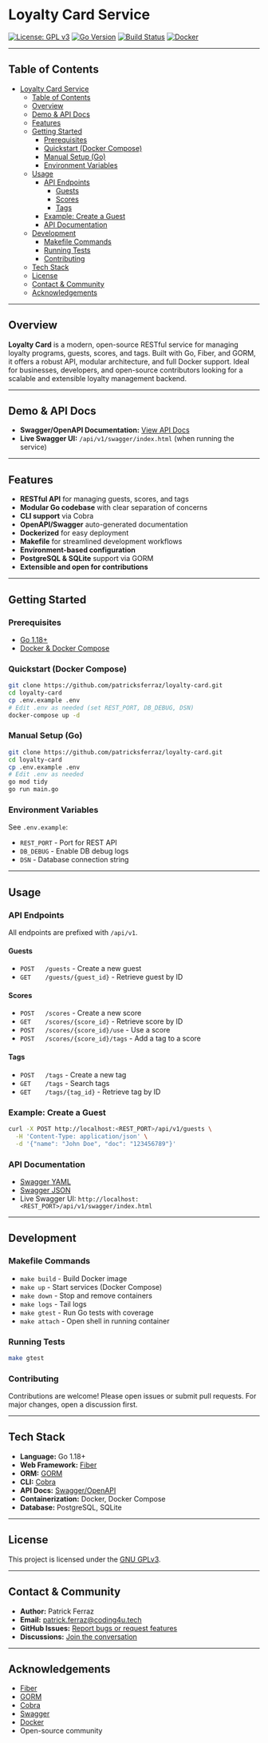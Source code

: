 # Loyalty Card Service

[![License: GPL v3](https://img.shields.io/badge/License-GPLv3-blue.svg)](LICENSE)
[![Go Version](https://img.shields.io/badge/go-1.18+-blue)](https://golang.org/dl/)
[![Build Status](https://img.shields.io/badge/build-passing-brightgreen)](https://github.com/patricksferraz/loyalty-card/actions)
[![Docker](https://img.shields.io/badge/docker-ready-blue)](https://www.docker.com/)

---

## Table of Contents
- [Loyalty Card Service](#loyalty-card-service)
  - [Table of Contents](#table-of-contents)
  - [Overview](#overview)
  - [Demo \& API Docs](#demo--api-docs)
  - [Features](#features)
  - [Getting Started](#getting-started)
    - [Prerequisites](#prerequisites)
    - [Quickstart (Docker Compose)](#quickstart-docker-compose)
    - [Manual Setup (Go)](#manual-setup-go)
    - [Environment Variables](#environment-variables)
  - [Usage](#usage)
    - [API Endpoints](#api-endpoints)
      - [Guests](#guests)
      - [Scores](#scores)
      - [Tags](#tags)
    - [Example: Create a Guest](#example-create-a-guest)
    - [API Documentation](#api-documentation)
  - [Development](#development)
    - [Makefile Commands](#makefile-commands)
    - [Running Tests](#running-tests)
    - [Contributing](#contributing)
  - [Tech Stack](#tech-stack)
  - [License](#license)
  - [Contact \& Community](#contact--community)
  - [Acknowledgements](#acknowledgements)

---

## Overview

**Loyalty Card** is a modern, open-source RESTful service for managing loyalty programs, guests, scores, and tags. Built with Go, Fiber, and GORM, it offers a robust API, modular architecture, and full Docker support. Ideal for businesses, developers, and open-source contributors looking for a scalable and extensible loyalty management backend.

---

## Demo & API Docs

- **Swagger/OpenAPI Documentation:** [View API Docs](app/rest/docs/swagger.yaml)
- **Live Swagger UI:** `/api/v1/swagger/index.html` (when running the service)

---

## Features
- **RESTful API** for managing guests, scores, and tags
- **Modular Go codebase** with clear separation of concerns
- **CLI support** via Cobra
- **OpenAPI/Swagger** auto-generated documentation
- **Dockerized** for easy deployment
- **Makefile** for streamlined development workflows
- **Environment-based configuration**
- **PostgreSQL & SQLite** support via GORM
- **Extensible and open for contributions**

---

## Getting Started

### Prerequisites
- [Go 1.18+](https://golang.org/dl/)
- [Docker & Docker Compose](https://docs.docker.com/get-docker/)

### Quickstart (Docker Compose)
```sh
git clone https://github.com/patricksferraz/loyalty-card.git
cd loyalty-card
cp .env.example .env
# Edit .env as needed (set REST_PORT, DB_DEBUG, DSN)
docker-compose up -d
```

### Manual Setup (Go)
```sh
git clone https://github.com/patricksferraz/loyalty-card.git
cd loyalty-card
cp .env.example .env
# Edit .env as needed
go mod tidy
go run main.go
```

### Environment Variables
See `.env.example`:
- `REST_PORT` - Port for REST API
- `DB_DEBUG` - Enable DB debug logs
- `DSN` - Database connection string

---

## Usage

### API Endpoints
All endpoints are prefixed with `/api/v1`.

#### Guests
- `POST   /guests` - Create a new guest
- `GET    /guests/{guest_id}` - Retrieve guest by ID

#### Scores
- `POST   /scores` - Create a new score
- `GET    /scores/{score_id}` - Retrieve score by ID
- `POST   /scores/{score_id}/use` - Use a score
- `POST   /scores/{score_id}/tags` - Add a tag to a score

#### Tags
- `POST   /tags` - Create a new tag
- `GET    /tags` - Search tags
- `GET    /tags/{tag_id}` - Retrieve tag by ID

### Example: Create a Guest
```sh
curl -X POST http://localhost:<REST_PORT>/api/v1/guests \
  -H 'Content-Type: application/json' \
  -d '{"name": "John Doe", "doc": "123456789"}'
```

### API Documentation
- [Swagger YAML](app/rest/docs/swagger.yaml)
- [Swagger JSON](app/rest/docs/swagger.json)
- Live Swagger UI: `http://localhost:<REST_PORT>/api/v1/swagger/index.html`

---

## Development

### Makefile Commands
- `make build`   - Build Docker image
- `make up`      - Start services (Docker Compose)
- `make down`    - Stop and remove containers
- `make logs`    - Tail logs
- `make gtest`   - Run Go tests with coverage
- `make attach`  - Open shell in running container

### Running Tests
```sh
make gtest
```

### Contributing
Contributions are welcome! Please open issues or submit pull requests. For major changes, open a discussion first.

---

## Tech Stack
- **Language:** Go 1.18+
- **Web Framework:** [Fiber](https://gofiber.io/)
- **ORM:** [GORM](https://gorm.io/)
- **CLI:** [Cobra](https://github.com/spf13/cobra)
- **API Docs:** [Swagger/OpenAPI](https://swagger.io/)
- **Containerization:** Docker, Docker Compose
- **Database:** PostgreSQL, SQLite

---

## License

This project is licensed under the [GNU GPLv3](LICENSE).

---

## Contact & Community
- **Author:** Patrick Ferraz
- **Email:** patrick.ferraz@coding4u.tech
- **GitHub Issues:** [Report bugs or request features](https://github.com/patricksferraz/loyalty-card/issues)
- **Discussions:** [Join the conversation](https://github.com/patricksferraz/loyalty-card/discussions)

---

## Acknowledgements
- [Fiber](https://gofiber.io/)
- [GORM](https://gorm.io/)
- [Cobra](https://github.com/spf13/cobra)
- [Swagger](https://swagger.io/)
- [Docker](https://www.docker.com/)
- Open-source community
